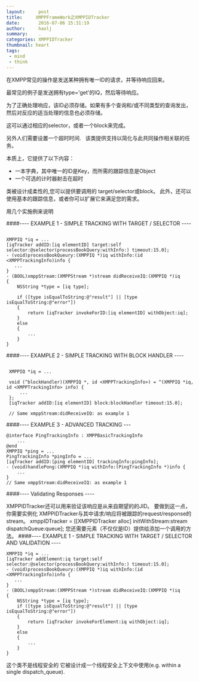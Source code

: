 ```yaml
---
layout:     post
title:     XMPPFrameWork之XMPPIDTracker
date:       2016-07-06 15:31:19
author:     haolj
summary:    .
categories: XMPPIDTracker
thumbnail: heart
tags:
 - mind
 - think
---
```



在XMPP常见的操作是发送某种拥有唯一ID的请求，并等待响应回来。

最常见的例子是发送拥有type='get'的IQ，然后等待响应。

为了正确处理响应，该ID必须存储。如果有多个查询和/或不同类型的查询发出，然后对反应的适当处理的信息也必须存储。

这可以通过相应的selector，或者一个block来完成。

另外人们需要设置一个超时时间.
 
该类提供支持以简化与此共同操作相关联的任务。

本质上，它提供了以下内容：

+ 一本字典，其中唯一的ID​​是Key，而所需的跟​​踪信息是Object
+ 一个可选的计时器射击在超时


类被设计成柔性的,您可以提供要调用的 target/selector或block。
此外，还可以使用基本的跟踪信息，或者你可以扩展它来满足您的需求。

用几个实施例来说明

####---- EXAMPLE 1 - SIMPLE TRACKING WITH TARGET / SELECTOR ----


```objc

XMPPIQ *iq = ...
[iqTracker addID:[iq elementID] target:self selector:@selector(processBookQuery:withInfo:) timeout:15.0];
- (void)processBookQueury:(XMPPIQ *)iq withInfo:(id <XMPPTrackingInfo)info {
   ...
}
- (BOOL)xmppStream:(XMPPStream *)stream didReceiveIQ:(XMPPIQ *)iq
{
    NSString *type = [iq type];
    
    if ([type isEqualToString:@"result"] || [type isEqualToString:@"error"])
    {
        return [iqTracker invokeForID:[iq elementID] withObject:iq];
    }
    else
    {
        ...
    }
}

```


 
 ####---- EXAMPLE 2 - SIMPLE TRACKING WITH BLOCK HANDLER ----
 
```objc

 XMPPIQ *iq = ...
 
 void (^blockHandler)(XMPPIQ *, id <XMPPTrackingInfo>) = ^(XMPPIQ *iq, id <XMPPTrackingInfo> info) {
     ...
 };
 [iqTracker addID:[iq elementID] block:blockHandler timeout:15.0];
 
 // Same xmppStream:didReceiveIQ: as example 1
 ```


####---- EXAMPLE 3 - ADVANCED TRACKING ---


```objc
@interface PingTrackingInfo : XMPPBasicTrackingInfo
    ...
@end
XMPPIQ *ping = ...
PingTrackingInfo *pingInfo = ...
[iqTracker addID:[ping elementID] trackingInfo:pingInfo];
- (void)handlePong:(XMPPIQ *)iq withInfo:(PingTrackingInfo *)info {
    ...
}
// Same xmppStream:didReceiveIQ: as example 1
```

####---- Validating Responses ----

XMPPIDTracker还可以用来验证该响应是从来自期望的的JID。
要做到这一点，你需要实例化 XMPPIDTracker与其中请求/响应将被跟踪的request/response的stream。
xmppIDTracker = [[XMPPIDTracker alloc] initWithStream:stream dispatchQueue:queue];
您还需要元素（不仅仅是ID）提供给添加一个调用的方法。
####---- EXAMPLE 1 - SIMPLE TRACKING WITH TARGET / SELECTOR AND VALIDATION ----


```objc
XMPPIQ *iq = ...
[iqTracker addElement:iq target:self selector:@selector(processBookQuery:withInfo:) timeout:15.0];
- (void)processBookQueury:(XMPPIQ *)iq withInfo:(id <XMPPTrackingInfo)info {
   ...
}
- (BOOL)xmppStream:(XMPPStream *)stream didReceiveIQ:(XMPPIQ *)iq
{
    NSString *type = [iq type];
    if ([type isEqualToString:@"result"] || [type isEqualToString:@"error"])
    {
        return [iqTracker invokeForElement:iq withObject:iq];
    }
    else
    {
        ...
    }
}

```

这个类不是线程安全的
它被设计成一个线程安全上下文中使用(e.g. within a single dispatch_queue).